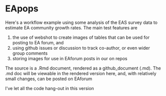 # EApops

Here's a workflow example using some analysis of the EAS survey data to estimate EA community growth rates. The main test features are 
1. the use of webshot to create images of tables that can be used for posting to EA forum, and
2. using github issues or discussion to track co-author, or even wider group comments
3. storing images for use in EAforum posts in our on repos


The source is a .Rmd document, rendered as a github_document (.md). The .md doc will be viewable in the rendered version here, and, with relatively small changes, can be posted on EAforum

I've let all the code hang-out in this version
